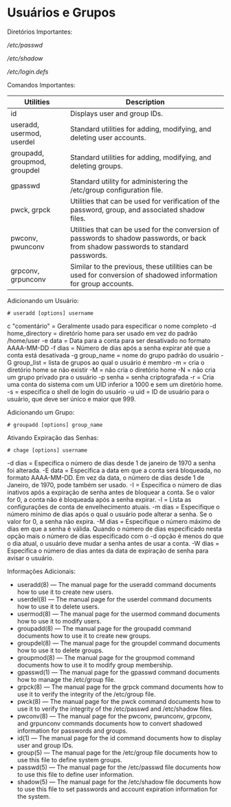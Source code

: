# Usuários e Grupos

Diretórios Importantes:

_/etc/passwd_

_/etc/shadow_

_/etc/login.defs_

Comandos Importantes:

| Utilities  | Description |
|------------|-------------|
| id	       | Displays user and group IDs.|
|useradd, usermod, userdel|	Standard utilities for adding, modifying, and deleting user accounts.|
|groupadd, groupmod, groupdel|	Standard utilities for adding, modifying, and deleting groups.|
|gpasswd|	Standard utility for administering the /etc/group configuration file.|
|pwck, grpck|	Utilities that can be used for verification of the password, group, and associated shadow files.|
|pwconv, pwunconv|	Utilities that can be used for the conversion of passwords to shadow passwords, or back from shadow passwords to standard passwords.|
|grpconv, grpunconv|	Similar to the previous, these utilities can be used for conversion of shadowed information for group accounts.|

Adicionando um Usuário:

`# useradd [options] username`

c "comentário" = Geralmente usado para especificar o nome completo
-d home_directory = diretório home para ser usado em vez do padrão /home/user
-e data = Data para a conta para ser desativado no formato AAAA-MM-DD
-f dias = Número de dias após a senha expirar até que a conta está desativada
-g group_name = nome do grupo padrão do usuário
-G group_list = lista de grupos ao qual o usuário é membro
-m = cria o diretório home se não existir
-M = não cria o diretório home
-N = não cria um grupo privado pra o usuário
-p senha = senha criptografada
-r = Cria uma conta do sistema com um UID inferior a 1000 e sem um diretório home.
-s = especifica o shell de login do usuário
-u uid = ID de usuário para o usuário, que deve ser único e maior que 999.

Adicionando um Grupo:

`# groupadd [options] group_name`

Ativando Expiração das Senhas:

`# chage [options] username`

-d dias = Especifica o número de dias desde 1 de janeiro de 1970 a senha foi alterada.
-E data = Especifica a data em que a conta será bloqueada, no formato AAAA-MM-DD. Em vez da data, o número de dias desde 1 de Janeiro, de 1970, pode também ser usado.
-I = Especifica o número de dias inativos após a expiração de senha antes de bloquear a conta. Se o valor for  0, a conta não é bloqueada após a senha expirar.
-l = Lista as configurações de conta de envelhecimento atuais.
-m dias = Especifique o número mínimo de dias após o qual o usuário pode alterar a senha. Se o valor for  0, a senha não expira.
-M dias = Especifique o número máximo de dias em que a senha é válida. Quando o número de dias especificado nesta opção mais o número de dias especificado com o -d opção é menos do que o dia atual, o usuário deve mudar a senha antes de usar a conta.
-W dias = Especifica o número de dias antes da data de expiração de senha para avisar o usuário.

Informações Adicionais:

- useradd(8) — The manual page for the useradd command documents how to use it to create new users.
- userdel(8) — The manual page for the userdel command documents how to use it to delete users.
- usermod(8) — The manual page for the usermod command documents how to use it to modify users.
- groupadd(8) — The manual page for the groupadd command documents how to use it to create new groups.
- groupdel(8) — The manual page for the groupdel command documents how to use it to delete groups.
- groupmod(8) — The manual page for the groupmod command documents how to use it to modify group membership.
- gpasswd(1) — The manual page for the gpasswd command documents how to manage the /etc/group file.
- grpck(8) — The manual page for the grpck command documents how to use it to verify the integrity of the /etc/group file.
- pwck(8) — The manual page for the pwck command documents how to use it to verify the integrity of the /etc/passwd and /etc/shadow files.
- pwconv(8) — The manual page for the pwconv, pwunconv, grpconv, and grpunconv commands documents how to convert shadowed information for passwords and groups.
- id(1) — The manual page for the id command documents how to display user and group IDs.
- group(5) — The manual page for the /etc/group file documents how to use this file to define system groups.
- passwd(5) — The manual page for the /etc/passwd file documents how to use this file to define user information.
- shadow(5) — The manual page for the /etc/shadow file documents how to use this file to set passwords and account expiration information for the system.
